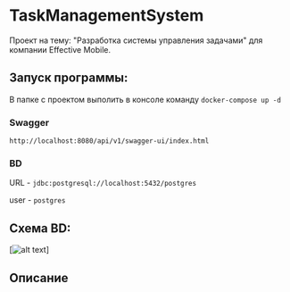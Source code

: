 
# TaskManagementSystem
Проект на тему: "Разработка системы управления задачами" для компании Effective Mobile.

## Запуск программы:
В папке с проектом выполить в консоле команду ```docker-compose up -d```
### Swagger 
```http://localhost:8080/api/v1/swagger-ui/index.html```
### BD 

URL - ```jdbc:postgresql://localhost:5432/postgres```

user - ```postgres```

## Схема BD: 

 [![alt text]( https://media.discordapp.net/attachments/1062136517654499379/1182734492637597746/DB_TMS.png)]


## Описание
